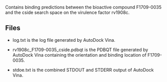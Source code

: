 Contains binding predictions between the bioactive compound F1709-0035 and the cside search space on the virulence factor rv1908c.

## Files

- log.txt is the log file generated by AutoDock Vina.

- rv1908c_F1709-0035_cside.pdbqt is the PDBQT file generated by AutoDock Vina containing the orientation and binding location of F1709-0035.

- stdoe.txt is the combined STDOUT and STDERR output of AutoDock Vina.

